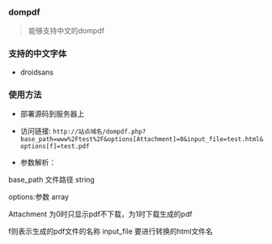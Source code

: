 ### dompdf

> 能够支持中文的dompdf

### 支持的中文字体

* droidsans

### 使用方法

* 部署源码到服务器上

* 访问链接:
    ```http://站点域名/dompdf.php?base_path=www%2Ftest%2F&options[Attachment]=0&input_file=test.html&options[f]=test.pdf```
    
* 参数解析：

base_path 文件路径 string

options:参数 array

   Attachment 为0时只显示pdf不下载，为1时下载生成的pdf
   
   f则表示生成的pdf文件的名称
input_file 要进行转换的html文件名 